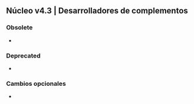 ## Núcleo v4.3 | Desarrolladores de complementos

### Obsolete

-

### Deprecated

-

### Cambios opcionales

-

